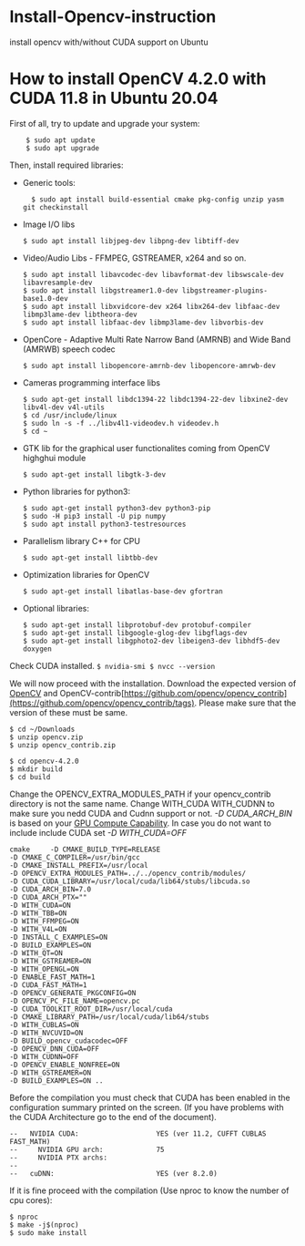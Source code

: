 # Install-Opencv-instruction
install opencv with/without CUDA support on Ubuntu

## 
# How to install OpenCV 4.2.0 with CUDA 11.8 in Ubuntu 20.04

First of all, try to update and upgrade your system:
    
        $ sudo apt update
        $ sudo apt upgrade
   
    
Then, install required libraries:

* Generic tools:

        $ sudo apt install build-essential cmake pkg-config unzip yasm git checkinstall
    
* Image I/O libs
    ``` 
    $ sudo apt install libjpeg-dev libpng-dev libtiff-dev
    ``` 
* Video/Audio Libs - FFMPEG, GSTREAMER, x264 and so on.
    ```
    $ sudo apt install libavcodec-dev libavformat-dev libswscale-dev libavresample-dev
    $ sudo apt install libgstreamer1.0-dev libgstreamer-plugins-base1.0-dev
    $ sudo apt install libxvidcore-dev x264 libx264-dev libfaac-dev libmp3lame-dev libtheora-dev 
    $ sudo apt install libfaac-dev libmp3lame-dev libvorbis-dev
    ```
* OpenCore - Adaptive Multi Rate Narrow Band (AMRNB) and Wide Band (AMRWB) speech codec
    ```
    $ sudo apt install libopencore-amrnb-dev libopencore-amrwb-dev
    ```
    
* Cameras programming interface libs
    ```
    $ sudo apt-get install libdc1394-22 libdc1394-22-dev libxine2-dev libv4l-dev v4l-utils
    $ cd /usr/include/linux
    $ sudo ln -s -f ../libv4l1-videodev.h videodev.h
    $ cd ~
    ```

* GTK lib for the graphical user functionalites coming from OpenCV highghui module 
    ```
    $ sudo apt-get install libgtk-3-dev
    ```
* Python libraries for python3:
    ```
    $ sudo apt-get install python3-dev python3-pip
    $ sudo -H pip3 install -U pip numpy
    $ sudo apt install python3-testresources
    ```
* Parallelism library C++ for CPU
    ```
    $ sudo apt-get install libtbb-dev
    ```
* Optimization libraries for OpenCV
    ```
    $ sudo apt-get install libatlas-base-dev gfortran
    ```
* Optional libraries:
    ```
    $ sudo apt-get install libprotobuf-dev protobuf-compiler
    $ sudo apt-get install libgoogle-glog-dev libgflags-dev
    $ sudo apt-get install libgphoto2-dev libeigen3-dev libhdf5-dev doxygen
    ```

Check CUDA installed.
    ```
    $ nvidia-smi
    $ nvcc --version
    ```

We will now proceed with the installation.
Download the expected version of [OpenCV](https://github.com/opencv/opencv/tags) and OpenCV-contrib[https://github.com/opencv/opencv_contrib](https://github.com/opencv/opencv_contrib/tags).
Please make sure that the version of these must be same.


    $ cd ~/Downloads
    $ unzip opencv.zip
    $ unzip opencv_contrib.zip
    
    $ cd opencv-4.2.0
    $ mkdir build
    $ cd build

Change the OPENCV_EXTRA_MODULES_PATH if your opencv_contrib directory is not the same name.
Change WITH_CUDA WITH_CUDNN to make sure you nedd CUDA and Cudnn support or not.
*-D CUDA_ARCH_BIN* is based on your [GPU Compute Capability](https://developer.nvidia.com/cuda-gpus).
In case you do not want to include include CUDA set *-D WITH_CUDA=OFF*  
   
    cmake     -D CMAKE_BUILD_TYPE=RELEASE   
    -D CMAKE_C_COMPILER=/usr/bin/gcc     
    -D CMAKE_INSTALL_PREFIX=/usr/local     
    -D OPENCV_EXTRA_MODULES_PATH=../../opencv_contrib/modules/     
    -D CUDA_CUDA_LIBRARY=/usr/local/cuda/lib64/stubs/libcuda.so     
    -D CUDA_ARCH_BIN=7.0     
    -D CUDA_ARCH_PTX=""     
    -D WITH_CUDA=ON     
    -D WITH_TBB=ON     
    -D WITH_FFMPEG=ON     
    -D WITH_V4L=ON     
    -D INSTALL_C_EXAMPLES=ON     
    -D BUILD_EXAMPLES=ON     
    -D WITH_QT=ON     
    -D WITH_GSTREAMER=ON     
    -D WITH_OPENGL=ON     
    -D ENABLE_FAST_MATH=1     
    -D CUDA_FAST_MATH=1     
    -D OPENCV_GENERATE_PKGCONFIG=ON     
    -D OPENCV_PC_FILE_NAME=opencv.pc     
    -D CUDA_TOOLKIT_ROOT_DIR=/usr/local/cuda     
    -D CMAKE_LIBRARY_PATH=/usr/local/cuda/lib64/stubs     
    -D WITH_CUBLAS=ON     
    -D WITH_NVCUVID=ON     
    -D BUILD_opencv_cudacodec=OFF     
    -D OPENCV_DNN_CUDA=OFF     
    -D WITH_CUDNN=OFF     
    -D OPENCV_ENABLE_NONFREE=ON    
    -D WITH_GSTREAMER=ON     
    -D BUILD_EXAMPLES=ON ..


Before the compilation you must check that CUDA has been enabled in the configuration summary printed on the screen. (If you have problems with the CUDA Architecture go to the end of the document).

```
--   NVIDIA CUDA:                   YES (ver 11.2, CUFFT CUBLAS FAST_MATH)
--     NVIDIA GPU arch:             75
--     NVIDIA PTX archs:
-- 
--   cuDNN:                         YES (ver 8.2.0)

```

If it is fine proceed with the compilation (Use nproc to know the number of cpu cores):
    
    $ nproc
    $ make -j$(nproc)
    $ sudo make install
